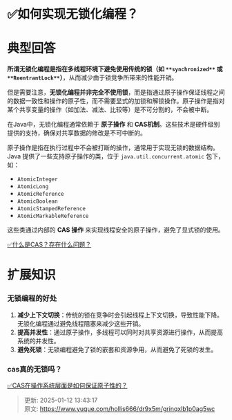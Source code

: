 # ✅如何实现无锁化编程？

# 典型回答


**所谓无锁化编程是指在多线程环境下避免使用传统的锁（如 **`**synchronized**`** 或 **`**ReentrantLock**`**）**，从而减少由于锁竞争所带来的性能开销。



但是需要注意，**无锁化编程并非完全不使用锁**，而是指通过原子操作保证线程之间的数据一致性和操作的原子性，而不需要显式的加锁和解锁操作。原子操作是指对某个共享变量的操作（如加法、减法、比较等）是不可分割的，不会被中断。  



在Java中，无锁化编程通常依赖于 **原子操作** 和 **CAS机制**。这些技术是硬件级别提供的支持，确保对共享数据的修改是不可中断的。



原子操作是指在执行过程中不会被打断的操作，通常用于实现无锁的数据结构。Java 提供了一些支持原子操作的类，位于 `java.util.concurrent.atomic` 包下，如：

+ `AtomicInteger`
+ `AtomicLong`
+ `AtomicReference`
+ `AtomicBoolean`
+ `AtomicStampedReference`
+ `AtomicMarkableReference`



这些类通过内部的 **CAS 操作** 来实现线程安全的原子操作，避免了显式锁的使用。



[✅什么是CAS？存在什么问题？](https://www.yuque.com/hollis666/dr9x5m/cgckk3)



# 扩展知识
### 无锁编程的好处


1. **减少上下文切换**：传统的锁在竞争时会引起线程上下文切换，导致性能下降。无锁化编程通过避免线程阻塞来减少这些开销。
2. **提高并发性**：通过原子操作，多线程可以同时对共享资源进行操作，从而提高系统的并发性。
3. **避免死锁**：无锁编程避免了锁的嵌套和资源争用，从而避免了死锁的发生。



### cas真的无锁吗？


[✅CAS在操作系统层面是如何保证原子性的？](https://www.yuque.com/hollis666/dr9x5m/ed72dt8guaf4fvn8)



> 更新: 2025-01-12 13:43:17  
> 原文: <https://www.yuque.com/hollis666/dr9x5m/grinqxlb1p0ag5wc>